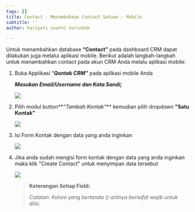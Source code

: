 ```yaml
---
tags: []
title: Contact - Menambahkan Contact Satuan – Mobile
subtitle: ''
author: hariyati suarni nurindah

---
```

Untuk menambahkan database **“Contact”** pada dashboard CRM dapat dilakukan juga melalui aplikasi mobile. Berikut adalah langkah-langkah untuk menambahkan contact pada akun CRM Anda melalu aplikasi mobile:

1. Buka Applikasi “**_Qontak CRM”_** pada aplikasi mobile Anda

   **_Masukan Email/Username dan Kata Sandi;_**

   ![](/uploads/tambahkontak4.jpeg)
2. Pilih modul button**_“Tambah Kontak”_** kemudian pilih dropdown **"Satu Kontak"**

   ![](/uploads/tambahkontak3.jpeg)
3. Isi Form Kontak dengan data yang anda inginkan

   ![](/uploads/tambahkontak2.jpeg)
4. Jika anda sudah mengisi form kontak dengan data yang anda inginkan maka klik "Create Contact" untuk menyimpan data tersebut

   ![](/uploads/tambahkontak1.jpeg)

   > **Keterangan Setiap Field:**

   > _*Catatan: Kolom yang bertanda (*) artinya berisifat wajib untuk diisi._